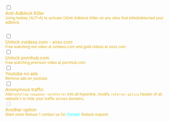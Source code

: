 <div id="lfj_option" style=" color: #dfab0e;">

  <div id="COUNTRYOPTION" class="privatelfj" style="margin: 0 auto; display: block; margin-bottom: 10px; margin-top: 20px; padding-bottom: 17px;display:none;" lfj-fanyi="COUNTRYOPTION"></div>

  <div class="privatelfj" style="margin: 0 auto; display: block; margin-bottom: 10px; margin-top: 20px; padding-bottom: 17px;"><div class="pretty p-switch p-fill"><input type="checkbox" id="antiadblock" /><div class="state"><label  lfj-fanyi="ANTIADBLOCK">Anti-Adblock Killer</label></div></div>
  <small lfj-fanyi="ANTIADBLOCK_E">Using hotkey [ALT+A] to activate [A]nti-Adblock Killer on any sites that killed/detected your adblock.</small></div>

  <div class="optionlfj privatelfj"><div class="pretty p-switch p-fill"><input type="checkbox" id="xvideosxnxx" /><div class="state"><label  lfj-fanyi="XVIDEO_UNLOCK">Unlock xvideos.com - xnxx.com</label></div></div>
  <small  lfj-fanyi="XVIDEO_UNLOCK_E">Free watching red video at xvideos.com and gold videos at xnxx.com</small></div>

  <div class="optionlfj privatelfj"><div class="pretty p-switch p-fill"><input type="checkbox" id="pornhubpremium" /><div class="state"><label lfj-fanyi="PORNHUB_UNLOCK">Unlock pornhub.com</label></div></div>
  <small lfj-fanyi="PORNHUB_UNLOCK_E">Free watching premium video at pornhub.com</small></div>

  <div class="optionlfj privatelfj"><div class="pretty p-switch p-fill"><input type="checkbox"  id="youtubeads" /><div class="state"><label lfj-fanyi="UNLOCK_YOUTUBE">Youtube no ads</label></div></div>
  <small lfj-fanyi="UNLOCK_YOUTUBE_E">Remove ads on youtube.</small></div>
<!--
  <div class="optionlfj privatelfj"><div class="pretty p-switch p-fill"><input type="checkbox"  id="facebookads" /><div class="state"><label lfj-fanyi="UNLOCK_FACEBOOK">Facebook no ads</label></div></div>
  <small lfj-fanyi="UNLOCK_FACEBOOK_E">Remove ads/sponsored on facebook.</small></div>
!--> 
  <div class="optionlfj privatelfj"><div class="pretty p-switch p-fill" style="margin-right:0em;"><input type="checkbox" id="anonymoustraffic" /><div class="state"><label lfj-fanyi="NO_TRAFFIC">Anonymous traffic</label></div></div><span  lfj-fanyi="NO_TRAFFICQ" ></span>
  <small lfj-fanyi="NO_TRAFFIC_E">Add <code>nofollow noopener noreferrer</code> into all hyperlink, modify <code>referrer-policy</code> header of all website's to hide your traffic across domains.</small></div>

  <div class="optionlfj privatelfj"><div class="pretty p-switch p-fill"><input type="checkbox" disabled /><div class="state"><label lfj-fanyi="ANOTHEROPTION">Another option</label></div></div>
  <small  lfj-fanyi="ANOTHEROPTION_E">Want more feature ? contact us for <p data-js="contacts" style="display: inline; color:cyan" onclick="lfi_fetch('contacts');" lfj-fanyi="CONTACT">Contact</p> feature request</small></div>

</div>
